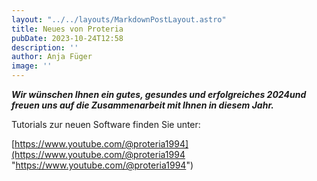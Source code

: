 ```yaml
---
layout: "../../layouts/MarkdownPostLayout.astro"
title: Neues von Proteria 
pubDate: 2023-10-24T12:58
description: ''
author: Anja Füger
image: ''
---
```


***Wir wünschen Ihnen ein gutes, gesundes und erfolgreiches 2024***<strong><em>und freuen uns auf die Zusammenarbeit mit Ihnen in diesem Jahr. </em></strong>

Tutorials zur neuen Software finden Sie unter:

[https://www.youtube.com/@proteria1994](https://www.youtube.com/@proteria1994 "https://www.youtube.com/@proteria1994")